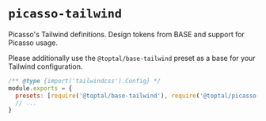 # `picasso-tailwind`

Picasso's Tailwind definitions. Design tokens from BASE and support for Picasso usage.

Please additionally use the `@toptal/base-tailwind` preset as a base for your Tailwind configuration.

```javascript
/** @type {import('tailwindcss').Config} */
module.exports = {
  presets: [require('@toptal/base-tailwind'), require('@toptal/picasso-tailwind')],
  // ...
}
```
